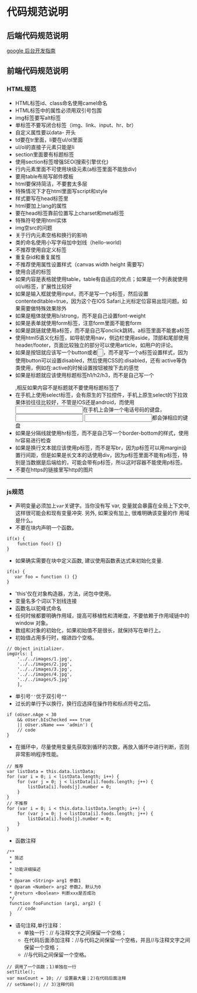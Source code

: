 # 代码规范说明

## 后端代码规范说明 

[google 后台开发指南](http://zh-google-styleguide.readthedocs.io/en/latest/google-python-styleguide/contents/)

## 前端代码规范说明

### HTML规范

   - HTML标签id、class命名使用camel命名
   - HTML标签中的属性必须用双引号包围
   - img标签要写alt标签
   - 单标签不要写闭合标签（img、link、input、hr、br）
   - 自定义属性要以data- 开头
   - td要在tr里面，li要在ul/ol里面
   - ul/ol的直接子元素只能是li
   - section里面要有标题标签
   - 使用section标签增强SEO(搜索引擎优化)
   - 行内元素里面不可使用块级元素(a标签里面不能放div)
   - 要用table布局写邮件模板
   - html要保持简洁，不要套太多层
   - 特殊情况下才在html里面写script和style
   - 样式要写在head标签里
   - html要加上lang的属性
   - 要在head标签靠前位置写上charset和meta标签
   - 特殊符号使用html实体
   - img空src的问题
   - 关于行内元素空格和换行的影响
   - 类的命名使用小写字母加中划线（hello-world)
   - 不推荐使用自定义标签
   - 重复杂id和重复属性
   - 不推荐使用属性设置样式（canvas width height 需要写）
   - 使用合适的标签
   - 如果内容是表格就使用table，table有自适应的优点；如果是一个列表就使用ol/ul标签，扩展性比较好
   - 如果是输入框就使用input，而不是写一个p标签，然后设置contenteditable=true，因为这个在IOS Safari上光标定位容易出现问题。如果需要做特殊效果除外
   - 如果是粗体就使用b/strong，而不是自己设置font-weight
   - 如果是表单就使用form标签，注意form里面不能套form
   - 如果是跳链就使用a标签，而不是自己写onclick跳转。a标签里面不能套a标签
   - 使用html5语义化标签，如导航使用nav，侧边栏使用aside，顶部和尾部使用header/footer，页面比较独立的部分可以使用article，如用户的评论。
   - 如果是按钮就应该写一个button或者<input type="button">，而不是写一个a标签设置样式，因为使用button可以设置disabled，然后使用CSS的:disabled，还有:active等伪类使用，例如在:active的时候设置按钮被按下去的感觉
   - 如果是标题就应该使用标题标签h1/h2/h3，而不是自己写一个<p class="title"></p>,相反如果内容不是标题就不要使用标题标签了
   - 在手机上使用select标签，会有原生的下拉控件，手机上原生select的下拉效果体验往往比较好，不管是IOS还是android，而使用<input type="tel">在手机上会弹一个电话号码的键盘，<input type="number"> <input type="email">都会弹相应的键盘
   - 如果是分隔线就使用hr标签，而不是自己写一个border-bottom的样式，使用hr容易进行检查
   - 如果是换行文本就应该使用p标签，而不是写br，因为p标签可以用margin设置行间距，但是如果是长文本的话使用div，因为p标签里面不能有p标签，特别是当数据是后端给的，可能会带有p标签，所以这时容器不能使用p标签。
   - 不要在https的链接里写http的图片


----------


### js规范

   - 声明变量必须加上`var`关键字。当你没有写 var, 变量就会暴露在全局上下文中, 这样很可能会和现有变量冲突. 另外, 如果没有加上, 很难明确该变量的作
     用域是什么。
   - 不要在块内声明一个函数。
```
if(x) {
    function foo() {}
}
```
   - 如果确实需要在块中定义函数, 建议使用函数表达式来初始化变量.
 ```
if(x) {
    var foo = function () {}
}
```
   - 'this'仅在对象构造器，方法，闭包中使用。
   - 变量名多个词以下划线连接
   - 函数名以驼峰式命名
   - 任何时候都要明确作用域，提高可移植性和清晰度，不要依赖于作用域链中的 window 对象。
   - 数组和对象的初始化，如果初始值不是很长，就保持写在单行上。
   - 初始值占用多行时，缩进四个空格。
```
// Object initializer.
imgUrls: [
    '../../images/1.jpg',
    '../../images/2.jpg',
    '../../images/3.jpg',
    '../../images/4.jpg',
    '../../images/5.jpg'
    ],

```
   - 单引号`''`优于双引号`""`
   - 过长的单行予以换行，换行应选择在操作符和标点符号之后。
```
if (oUser.nAge < 30
    && oUser.bIsChecked === true
    || oUser.sName === 'admin') {
    // code
}
```
   - 在循环中，尽量使用变量先获取到循环的次数，再放入循环中进行判断，否则非常影响程序性能。
```
// 推荐
var listData = this.data.listData;
for (var i = 0; i < listData.length; i++) {
    for (var j = 0; j < listData[i].foods.length; j++) {
        listData[i].foods[j].number = 0;
    }
}
// 不推荐
for (var i = 0; i < this.data.listData.length; i++) {
    for (var j = 0; j < listData[i].foods.length; j++) {
        listData[i].foods[j].number = 0;
    }
}
```
   - 函数注释
```
/**
 * 简述
 *
 * 功能详细描述
 *
 * @param <String> arg1 参数1
 * @param <Number> arg2 参数2，默认为0
 * @return <Boolean> 判断xxx是否成功
 */
 function fooFunction (arg1, arg2) {
    // code
 }
```
   - 语句注释,单行注释：
     - 单独一行：// 与注释文字之间保留一个空格；
     - 在代码后面添加注释：//与代码之间保留一个空格，并且//与注释文字之间保留一个空格；
     - //与代码之间保留一个空格。
```
// 调用了一个函数；1)单独在一行
setTitle();
var maxCount = 10; // 设置最大量；2)在代码后面注释
// setName(); // 3)注释代码
```

